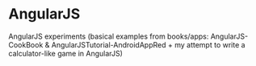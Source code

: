 # AngularJS
AngularJS experiments (basical examples from books/apps: AngularJS-CookBook & AngularJSTutorial-AndroidAppRed + my attempt to write a calculator-like game in AngularJS)
